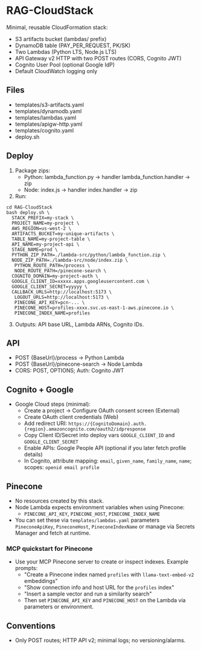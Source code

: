# RAG-CloudStack

Minimal, reusable CloudFormation stack:
- S3 artifacts bucket (lambdas/ prefix)
- DynamoDB table (PAY_PER_REQUEST, PK/SK)
- Two Lambdas (Python LTS, Node.js LTS)
- API Gateway v2 HTTP with two POST routes (CORS, Cognito JWT)
- Cognito User Pool (optional Google IdP)
- Default CloudWatch logging only

## Files
- templates/s3-artifacts.yaml
- templates/dynamodb.yaml
- templates/lambdas.yaml
- templates/apigw-http.yaml
- templates/cognito.yaml
- deploy.sh

## Deploy
1) Package zips:
   - Python: lambda_function.py → handler lambda_function.handler → zip
   - Node: index.js → handler index.handler → zip
2) Run:
```
cd RAG-CloudStack
bash deploy.sh \
  STACK_PREFIX=my-stack \
  PROJECT_NAME=my-project \
  AWS_REGION=us-west-2 \
  ARTIFACTS_BUCKET=my-unique-artifacts \
  TABLE_NAME=my-project-table \
  API_NAME=my-project-api \
  STAGE_NAME=prod \
  PYTHON_ZIP_PATH=./lambda-src/python/lambda_function.zip \
  NODE_ZIP_PATH=./lambda-src/node/index.zip \
   PYTHON_ROUTE_PATH=/process \
   NODE_ROUTE_PATH=/pinecone-search \
  COGNITO_DOMAIN=my-project-auth \
  GOOGLE_CLIENT_ID=xxxxx.apps.googleusercontent.com \
  GOOGLE_CLIENT_SECRET=yyyyy \
  CALLBACK_URLS=http://localhost:5173 \
   LOGOUT_URLS=http://localhost:5173 \
   PINECONE_API_KEY=pcn-... \
   PINECONE_HOST=profiles-xxxx.svc.us-east-1-aws.pinecone.io \
   PINECONE_INDEX_NAME=profiles
```
3) Outputs: API base URL, Lambda ARNs, Cognito IDs.

## API
- POST {BaseUrl}/process → Python Lambda
- POST {BaseUrl}/pinecone-search → Node Lambda
- CORS: POST, OPTIONS; Auth: Cognito JWT

## Cognito + Google
- Google Cloud steps (minimal):
  - Create a project → Configure OAuth consent screen (External)
  - Create OAuth client credentials (Web)
  - Add redirect URI: `https://{CognitoDomain}.auth.{region}.amazoncognito.com/oauth2/idpresponse`
  - Copy Client ID/Secret into deploy vars `GOOGLE_CLIENT_ID` and `GOOGLE_CLIENT_SECRET`
  - Enable APIs: Google People API (optional if you later fetch profile details)
  - In Cognito, attribute mapping: `email`, `given_name`, `family_name`, `name`; scopes: `openid email profile`

## Pinecone
- No resources created by this stack.
- Node Lambda expects environment variables when using Pinecone:
  - `PINECONE_API_KEY`, `PINECONE_HOST`, `PINECONE_INDEX_NAME`
- You can set these via `templates/lambdas.yaml` parameters `PineconeApiKey`, `PineconeHost`, `PineconeIndexName` or manage via Secrets Manager and fetch at runtime.

### MCP quickstart for Pinecone
- Use your MCP Pinecone server to create or inspect indexes. Example prompts:
  - "Create a Pinecone index named `profiles` with `llama-text-embed-v2` embeddings"
  - "Show connection info and host URL for the `profiles` index"
  - "Insert a sample vector and run a similarity search"
  - Then set `PINECONE_API_KEY` and `PINECONE_HOST` on the Lambda via parameters or environment.

## Conventions
- Only POST routes; HTTP API v2; minimal logs; no versioning/alarms.
